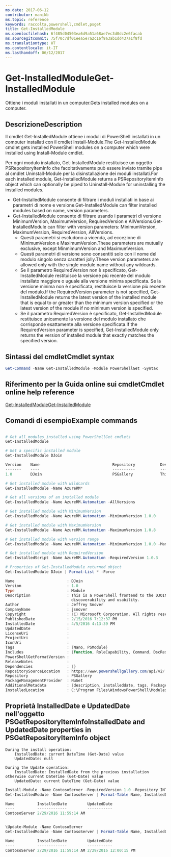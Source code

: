 ```yaml
---
ms.date: 2017-06-12
contributor: manikb
ms.topic: reference
keywords: raccolta,powershell,cmdlet,psget
title: Get-InstalledModule
ms.openlocfilehash: 6f485d04503ea6d9a51a68ae7ec3d0dc2e6facab
ms.sourcegitcommit: 75f70c7df01eea5e7a2c16f9a3ab1dd437a1f8fd
ms.translationtype: HT
ms.contentlocale: it-IT
ms.lasthandoff: 06/12/2017
---
```

# <a name="get-installedmodule"></a><span data-ttu-id="af2ae-103">Get-InstalledModule</span><span class="sxs-lookup"><span data-stu-id="af2ae-103">Get-InstalledModule</span></span>

<span data-ttu-id="af2ae-104">Ottiene i moduli installati in un computer.</span><span class="sxs-lookup"><span data-stu-id="af2ae-104">Gets installed modules on a computer.</span></span>

## <a name="description"></a><span data-ttu-id="af2ae-105">Descrizione</span><span class="sxs-lookup"><span data-stu-id="af2ae-105">Description</span></span>

<span data-ttu-id="af2ae-106">Il cmdlet Get-InstalledModule ottiene i moduli di PowerShell installati in un computer installati con il cmdlet Install-Module.</span><span class="sxs-lookup"><span data-stu-id="af2ae-106">The Get-InstalledModule cmdlet gets installed PowerShell modules on a computer which were installed using Install-Module cmdlet.</span></span>

<span data-ttu-id="af2ae-107">Per ogni modulo installato, Get-InstalledModule restituisce un oggetto PSRepositoryItemInfo che facoltativamente può essere inviato tramite pipe al cmdlet Uninstall-Module per la disinstallazione dei moduli installati.</span><span class="sxs-lookup"><span data-stu-id="af2ae-107">For each installed module, Get-InstalledModule returns a PSRepositoryItemInfo object which can optionally be piped to Uninstall-Module for uninstalling the installed modules.</span></span>

- <span data-ttu-id="af2ae-108">Get-InstalledModule consente di filtrare i moduli installati in base ai parametri di nome e versione.</span><span class="sxs-lookup"><span data-stu-id="af2ae-108">Get-InstalledModule can filter installed modules based on name, version parameters.</span></span>
- <span data-ttu-id="af2ae-109">Get-InstalledModule consente di filtrare usando i parametri di versione MinimumVersion, MaximumVersion, RequiredVersion e AllVersions.</span><span class="sxs-lookup"><span data-stu-id="af2ae-109">Get-InstalledModule can filter with version parameters: MinimumVersion, MaximumVersion, RequiredVersion, AllVersions.</span></span>
  - <span data-ttu-id="af2ae-110">Questi parametri si escludono a vicenda, ad eccezione di MinimumVersion e MaximumVersion.</span><span class="sxs-lookup"><span data-stu-id="af2ae-110">These parameters are mutually exclusive, except MinmimumVersion and MaximumVersion.</span></span>
  - <span data-ttu-id="af2ae-111">Questi parametri di versione sono consentiti solo con il nome del modulo singolo senza caratteri jolly.</span><span class="sxs-lookup"><span data-stu-id="af2ae-111">These version parameters are allowed only with the single module name without any wildcards.</span></span>
  - <span data-ttu-id="af2ae-112">Se il parametro RequiredVersion non è specificato, Get-InstalledModule restituisce la versione più recente del modulo installato maggiore o uguale alla versione minima specificata. Se la versione minima non è specificata, restituisce la versione più recente del modulo.</span><span class="sxs-lookup"><span data-stu-id="af2ae-112">If the RequiredVersion parameter is not specified, Get-InstalledModule returns the latest version of the installed module that is equal to or greater than the minimum version specified or the latest version of the module if no minimum version is specified.</span></span> 
  - <span data-ttu-id="af2ae-113">Se il parametro RequiredVersion è specificato, Get-InstalledModule restituisce unicamente la versione del modulo installato che corrisponde esattamente alla versione specificata.</span><span class="sxs-lookup"><span data-stu-id="af2ae-113">If the RequiredVersion parameter is specified, Get-InstalledModule only returns the version of installed module that exactly matches the specified version.</span></span>

## <a name="cmdlet-syntax"></a><span data-ttu-id="af2ae-114">Sintassi del cmdlet</span><span class="sxs-lookup"><span data-stu-id="af2ae-114">Cmdlet syntax</span></span>
```powershell
Get-Command -Name Get-InstalledModule -Module PowerShellGet -Syntax
```

## <a name="cmdlet-online-help-reference"></a><span data-ttu-id="af2ae-115">Riferimento per la Guida online sui cmdlet</span><span class="sxs-lookup"><span data-stu-id="af2ae-115">Cmdlet online help reference</span></span>

[<span data-ttu-id="af2ae-116">Get-InstalledModule</span><span class="sxs-lookup"><span data-stu-id="af2ae-116">Get-InstalledModule</span></span>](http://go.microsoft.com/fwlink/?LinkId=526863)

## <a name="example-commands"></a><span data-ttu-id="af2ae-117">Comandi di esempio</span><span class="sxs-lookup"><span data-stu-id="af2ae-117">Example commands</span></span>

```powershell

# Get all modules installed using PowerShellGet cmdlets
Get-InstalledModule

# Get a specific installed module
Get-InstalledModule DJoin

Version    Name                                Repository           Description
-------    ----                                ----------           -----------
1.0        DJoin                               PSGallery            This is a PowerShell frontend to the DJOIN.exe c...

# Get installed module with wildcards
Get-InstalledModule -Name AzureRM*

# Get all versions of an installed module
Get-InstalledModule -Name AzureRM.Automation -AllVersions

# Get installed module with MinimumVersion
Get-InstalledModule -Name AzureRM.Automation -MinimumVersion 1.0.0

# Get installed module with MaximumVersion
Get-InstalledModule -Name AzureRM.Automation -MaximumVersion 1.0.8

# Get installed module with version range
Get-InstalledModule -Name AzureRM.Automation -MinimumVersion 1.0.0 -MaximumVersion 1.0.8

# Get installed module with RequiredVersion
Get-InstalledScript -Name AzureRM.Automation -RequiredVersion 1.0.3

# Properties of Get-InstalledModule returned object
Get-InstalledModule DJoin | Format-List * -Force

Name                       : DJoin
Version                    : 1.0
Type                       : Module
Description                : This is a PowerShell frontend to the DJOIN.exe command which provides better
                             discoverability and usability.
Author                     : Jeffrey Snover
CompanyName                : jsnover
Copyright                  : (C) Microsoft Corporation. All rights reserved.
PublishedDate              : 2/15/2016 7:12:37 PM
InstalledDate              : 4/5/2016 4:13:39 PM
UpdatedDate                :
LicenseUri                 :
ProjectUri                 :
IconUri                    :
Tags                       : {Nano, PSModule}
Includes                   : {Function, RoleCapability, Command, DscResource...}
PowerShellGetFormatVersion :
ReleaseNotes               :
Dependencies               : {}
RepositorySourceLocation   : https://www.powershellgallery.com/api/v2/
Repository                 : PSGallery
PackageManagementProvider  : NuGet
AdditionalMetadata         : {description, installeddate, tags, PackageManagementProvider...}
InstalledLocation          : C:\Program Files\WindowsPowerShell\Modules\DJoin\1.0

```



## <a name="installeddate-and-updateddate-properties-in-psgetrepositoryiteminfo-object"></a><span data-ttu-id="af2ae-118">Proprietà InstalledDate e UpdatedDate nell'oggetto PSGetRepositoryItemInfo</span><span class="sxs-lookup"><span data-stu-id="af2ae-118">InstalledDate and UpdatedDate properties in PSGetRepositoryItemInfo object</span></span>

    During the install operation:
        InstalledDate: current DateTime (Get-Date) value
        UpdatedDate: null

    During the Update operation:
        InstalledDate: InstalledDate from the previous installation otherwise current DateTime (Get-Date) value
        UpdatedDate: current DateTime (Get-Date) value

```powershell
Install-Module -Name ContosoServer -RequiredVersion 1.0 -Repository INT
Get-InstalledModule -Name ContosoServer | Format-Table Name, InstalledDate, UpdatedDate

Name          InstalledDate         UpdatedDate
----          -------------         -----------
ContosoServer 2/29/2016 11:59:14 AM


\Update-Module -Name ContosoServer
Get-InstalledModule -Name ContosoServer | Format-Table Name, InstalledDate, UpdatedDate

Name          InstalledDate         UpdatedDate
----          -------------         -----------
ContosoServer 2/29/2016 11:59:14 AM 2/29/2016 12:00:15 PM
```

